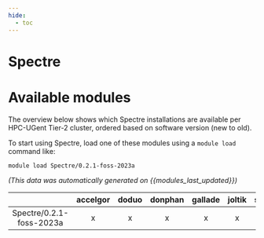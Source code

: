 ```yaml
---
hide:
  - toc
---
```


Spectre
=======

# Available modules


The overview below shows which Spectre installations are available per HPC-UGent Tier-2 cluster, ordered based on software version (new to old).

To start using Spectre, load one of these modules using a `module load` command like:

```shell
module load Spectre/0.2.1-foss-2023a
```

*(This data was automatically generated on {{modules_last_updated}})*  

| |accelgor|doduo|donphan|gallade|joltik|shinx|skitty|
| :---: | :---: | :---: | :---: | :---: | :---: | :---: | :---: |
|Spectre/0.2.1-foss-2023a|x|x|x|x|x|x|x|
